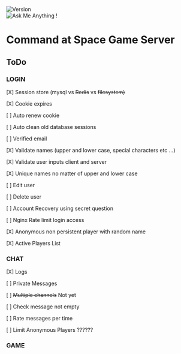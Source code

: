 ![Version](https://img.shields.io/badge/version-0.0.7-orange.svg)  
![Ask Me Anything !](https://img.shields.io/badge/Ask%20me-anything-1abc9c.svg)  

# Command at Space Game Server

## ToDo

### LOGIN

[X] Session store (mysql vs <s>Redis</s> vs <s>filesystem)</s>  

[X] Cookie expires  

[ ] Auto renew cookie  

[ ] Auto clean old database sessions  

[ ] Verified email  

[X] Validate names (upper and lower case, special characters etc ...)  

[X] Validate user inputs client and server  

[X] Unique names no matter of upper and lower case  

[ ] Edit user  

[ ] Delete user  

[ ] Account Recovery using secret question  

[ ] Nginx Rate limit login access  

[X] Anonymous non persistent player with random name  

[X] Active Players List  

### CHAT

[X] Logs  

[ ] Private Messages  

[ ] <s>Multiple channels</s> Not yet

[ ] Check message not empty  

[ ] Rate messages per time   

[ ] Limit Anonymous Players ??????  

### GAME




